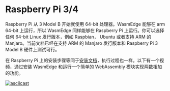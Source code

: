 # Raspberry Pi 3/4

Raspberry Pi 从 3 Model B 开始就使用 64-bit 处理器。WasmEdge 能够在 arm 64-bit 上运行，所以 WasmEdge 同样能够在 Raspberry Pi 上运行。你可以选择任何 64-bit Linux 发行版本，例如 Raspbian， Ubuntu 或者支持 ARM 的 Manjaro。当前文档已经在支持 ARM 的 Manjaro 发行版本和 Raspberry Pi 3 Model B 硬件上测试可行。

在 Raspberry Pi 上的安装步骤等同于[安装文档](https://wasmedge.org/book/en/start/install.html)，执行过程也一样。以下有一个视频，通过安装 WasmEdge 和运行一个简单的 WebAssembly 模块实现两数相加的功能。

[![asciicast](https://asciinema.org/a/458453.svg)](https://asciinema.org/a/458453)